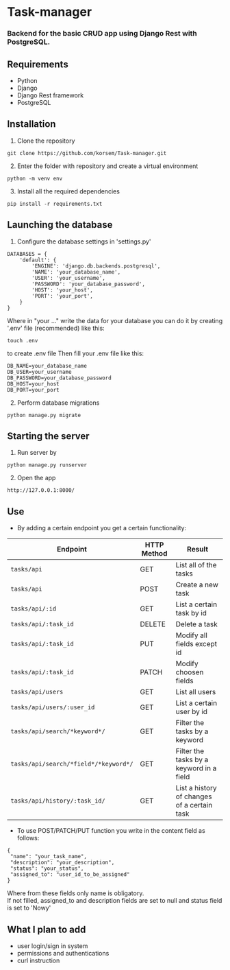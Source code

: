 # Task-manager
<h3> Backend for the basic CRUD app using Django Rest with PostgreSQL. </h3>

## Requirements 
* Python 
* Django 
* Django Rest framework
* PostgreSQL

## Installation
1) Clone the repository 
```
git clone https://github.com/korsem/Task-manager.git
```
2) Enter the folder with repository and create a virtual environment
```
python -m venv env
```
3) Install all the required dependencies
```
pip install -r requirements.txt
```
## Launching the database

1) Configure the database settings in 'settings.py'
```
DATABASES = {
    'default': {
        'ENGINE': 'django.db.backends.postgresql',
        'NAME': 'your_database_name',
        'USER': 'your_username',
        'PASSWORD': 'your_database_password',
        'HOST': 'your_host',
        'PORT': 'your_port',
    }
}
```
Where in "your ..." write the data for your database
you can do it by creating '.env' file (recommended) like this:
```
touch .env
```
to create .env file
Then fill your .env file like this:
```
DB_NAME=your_database_name
DB_USER=your_username
DB_PASSWORD=your_database_password
DB_HOST=your_host
DB_PORT=your_port
```
2) Perform database migrations
```
python manage.py migrate
```
## Starting the server
1) Run server by
```
python manage.py runserver
```
2) Open the app
```
http://127.0.0.1:8000/
```

## Use
* By adding a certain endpoint you get a certain functionality:

| Endpoint                              | HTTP Method | Result                                      |
|---------------------------------------|-------------|---------------------------------------------|
| `tasks/api`                           | GET         | List all of the tasks                       |
| `tasks/api`                           | POST        | Create a new task                           |
| `tasks/api/:id`                       | GET         | List a certain task by id                   |
| `tasks/api/:task_id`                  | DELETE      | Delete a task                               |
| `tasks/api/:task_id`                  | PUT         | Modify all fields except id                 |
| `tasks/api/:task_id`                  | PATCH       | Modify choosen fields                       |
| `tasks/api/users`                     | GET         | List all users                              |
| `tasks/api/users/:user_id`            | GET          | List a certain user by id                   |
| `tasks/api/search/*keyword*/`         | GET          | Filter the tasks by a keyword               |
| `tasks/api/search/*field*/*keyword*/` | GET          | Filter the tasks by a keyword in a field    |
| `tasks/api/history/:task_id/`         | GET          | List a history of changes of a certain task |

* To use POST/PATCH/PUT function you write in the content field as follows:
```
{
 "name": "your_task_name",
 "description": "your_description",
 "status": "your_status",
 "assigned_to": "user_id_to_be_assigned"
}
```
Where from these fields only name is obligatory. </br>
If not filled, assigned_to and description fields are set to null and status field is set to 'Nowy'

## What I plan to add
* user login/sign in system
* permissions and authentications
* curl instruction